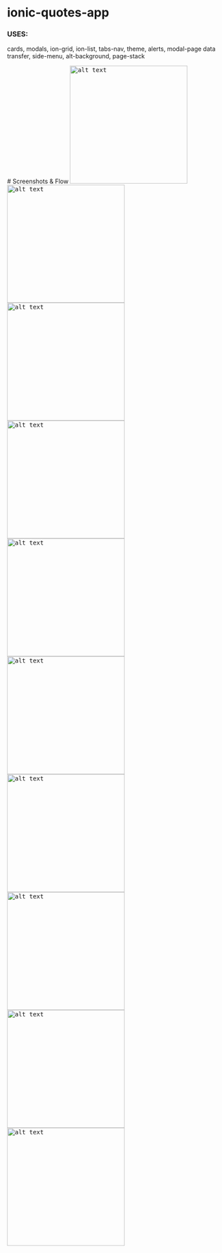 # ionic-quotes-app
<h3>USES:</h3>
<p>cards, modals, ion-grid, ion-list, tabs-nav, theme, alerts, modal-page data transfer, side-menu, alt-background, page-stack</p>
# Screenshots & Flow
<kbd><img src="screenshots/ionic-quotes-app-1.png" alt="alt text" width=275></kbd>
<kbd><img src="screenshots/ionic-quotes-app-2.png" alt="alt text" width=275></kbd>
<kbd><img src="screenshots/ionic-quotes-app-3.png" alt="alt text" width=275></kbd>
<kbd><img src="screenshots/ionic-quotes-app-4.png" alt="alt text" width=275></kbd>
<kbd><img src="screenshots/ionic-quotes-app-5.png" alt="alt text" width=275></kbd>
<kbd><img src="screenshots/ionic-quotes-app-6.png" alt="alt text" width=275></kbd>
<kbd><img src="screenshots/ionic-quotes-app-7.png" alt="alt text" width=275></kbd>
<kbd><img src="screenshots/ionic-quotes-app-8.png" alt="alt text" width=275></kbd>
<kbd><img src="screenshots/ionic-quotes-app-9.png" alt="alt text" width=275></kbd>
<kbd><img src="screenshots/ionic-quotes-app-10.png" alt="alt text" width=275></kbd>
